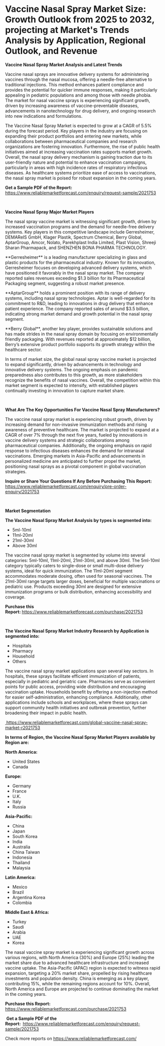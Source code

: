 <p><h1>Vaccine Nasal Spray Market Size: Growth Outlook from 2025 to 2032, projecting at Market's Trends Analysis by Application, Regional Outlook, and Revenue</h1></p><p><strong>Vaccine Nasal Spray Market Analysis and Latest Trends</strong></p>
<p><p>Vaccine nasal sprays are innovative delivery systems for administering vaccines through the nasal mucosa, offering a needle-free alternative to traditional injections. This method enhances patient compliance and provides the potential for quicker immune responses, making it particularly appealing in pediatric populations and among those with needle phobia. The market for nasal vaccine sprays is experiencing significant growth, driven by increasing awareness of vaccine-preventable diseases, advancements in nanotechnology for drug delivery, and ongoing research into new indications and formulations.</p><p>The Vaccine Nasal Spray Market is expected to grow at a CAGR of 5.5% during the forecast period. Key players in the industry are focusing on expanding their product portfolios and entering new markets, while collaborations between pharmaceutical companies and research organizations are fostering innovation. Furthermore, the rise of public health initiatives aimed at increasing vaccination rates supports market growth. Overall, the nasal spray delivery mechanism is gaining traction due to its user-friendly nature and potential to enhance vaccination campaigns, particularly in areas with high incidence rates of respiratory infectious diseases. As healthcare systems prioritize ease of access to vaccinations, the nasal spray market is poised for robust expansion in the coming years.</p></p>
<p><strong>Get a Sample PDF of the Report:&nbsp;</strong> <a href="https://www.reliablemarketforecast.com/enquiry/request-sample/2021753?utm_campaign=3503&utm_medium=2&utm_source=Github&utm_content=ia&utm_term=29032025&utm_id=vaccine-nasal-spray">https://www.reliablemarketforecast.com/enquiry/request-sample/2021753</a></p>
<p>&nbsp;</p>
<p><strong>Vaccine Nasal Spray Major Market Players</strong></p>
<p><p>The nasal spray vaccine market is witnessing significant growth, driven by increased vaccination programs and the demand for needle-free delivery systems. Key players in this competitive landscape include Gerresheimer, DEMAReIS GmbH, Klager Plastik, Spectrum Chemical, Berry Global, AptarGroup, Amcor, Nolato, Parekhplast India Limited, Plast Vision, Shreeji Sharan Pharmapack, and SHENZHEN BONA PHARMA TECHNOLOGY.</p><p>**Gerresheimer** is a leading manufacturer specializing in glass and plastic products for the pharmaceutical industry. Known for its innovation, Gerresheimer focuses on developing advanced delivery systems, which have positioned it favorably in the nasal spray market. The company reported sales revenues exceeding $1.3 billion for its Pharmaceutical Packaging segment, suggesting a robust market presence.</p><p>**AptarGroup** holds a prominent position with its range of delivery systems, including nasal spray technologies. Aptar is well-regarded for its commitment to R&D, leading to innovations in drug delivery that enhance patient experience. The company reported sales of around $3.5 billion, indicating strong market demand and growth potential in the nasal spray segment.</p><p>**Berry Global**, another key player, provides sustainable solutions and has made strides in the nasal spray domain by focusing on environmentally friendly packaging. With revenues reported at approximately $12 billion, Berry’s extensive product portfolio supports its growth strategy within the healthcare sector.</p><p>In terms of market size, the global nasal spray vaccine market is projected to expand significantly, driven by advancements in technology and innovative delivery systems. The ongoing emphasis on pandemic preparedness also contributes to this growth, as more stakeholders recognize the benefits of nasal vaccines. Overall, the competition within this market segment is expected to intensify, with established players continually investing in innovation to capture market share.</p></p>
<p>&nbsp;</p>
<p><strong>What Are The Key Opportunities For Vaccine Nasal Spray Manufacturers?</strong></p>
<p><p>The vaccine nasal spray market is experiencing robust growth, driven by increasing demand for non-invasive immunization methods and rising awareness of preventive healthcare. The market is projected to expand at a CAGR of over 7% through the next five years, fueled by innovations in vaccine delivery systems and strategic collaborations among pharmaceutical companies. Additionally, the ongoing emphasis on rapid response to infectious diseases enhances the demand for intranasal vaccinations. Emerging markets in Asia-Pacific and advancements in personalized medicine are anticipated to further propel the market, positioning nasal sprays as a pivotal component in global vaccination strategies.</p></p>
<p><strong>Inquire or Share Your Questions If Any Before Purchasing This Report:</strong> <a href="https://www.reliablemarketforecast.com/enquiry/pre-order-enquiry/2021753?utm_campaign=3503&utm_medium=2&utm_source=Github&utm_content=ia&utm_term=29032025&utm_id=vaccine-nasal-spray">https://www.reliablemarketforecast.com/enquiry/pre-order-enquiry/2021753</a></p>
<p>&nbsp;</p>
<p><strong>Market Segmentation</strong></p>
<p><strong>The Vaccine Nasal Spray Market Analysis by types is segmented into:</strong></p>
<p><ul><li>5ml-10ml</li><li>11ml-20ml</li><li>21ml-30ml</li><li>Above 30ml</li></ul></p>
<p><p>The vaccine nasal spray market is segmented by volume into several categories: 5ml-10ml, 11ml-20ml, 21ml-30ml, and above 30ml. The 5ml-10ml category typically caters to single-dose or small multi-dose delivery systems, ideal for quick immunization. The 11ml-20ml segment accommodates moderate dosing, often used for seasonal vaccines. The 21ml-30ml range targets larger doses, beneficial for multiple vaccinations or pediatric use. Products exceeding 30ml are designed for extensive immunization programs or bulk distribution, enhancing accessibility and coverage.</p></p>
<p><strong>Purchase this Report:&nbsp;</strong><a href="https://www.reliablemarketforecast.com/purchase/2021753?utm_campaign=3503&utm_medium=2&utm_source=Github&utm_content=ia&utm_term=29032025&utm_id=vaccine-nasal-spray">https://www.reliablemarketforecast.com/purchase/2021753</a></p>
<p>&nbsp;</p>
<p><strong>The Vaccine Nasal Spray Market Industry Research by Application is segmented into:</strong></p>
<p><ul><li>Hospitals</li><li>Pharmacy</li><li>Household</li><li>Others</li></ul></p>
<p><p>The vaccine nasal spray market applications span several key sectors. In hospitals, these sprays facilitate efficient immunization of patients, especially in pediatric and geriatric care. Pharmacies serve as convenient points for public access, providing wide distribution and encouraging vaccination uptake. Households benefit by offering a non-injection method for easier self-administration, enhancing compliance. Additionally, other applications include schools and workplaces, where these sprays can support community health initiatives and outbreak prevention, further broadening their impact in public health.</p></p>
<p><a href="https://www.reliablemarketforecast.com/global-vaccine-nasal-spray-market-r2021753?utm_campaign=3503&utm_medium=2&utm_source=Github&utm_content=ia&utm_term=29032025&utm_id=vaccine-nasal-spray">&nbsp;https://www.reliablemarketforecast.com/global-vaccine-nasal-spray-market-r2021753</a></p>
<p><strong>In terms of Region, the Vaccine Nasal Spray Market Players available by Region are:</strong></p>
<p>
    <p> <strong> North America: </strong>
        <ul>
            <li>United States</li>
            <li>Canada</li>
        </ul>
        </p> 
    <p> <strong> Europe: </strong>
        <ul>
            <li>Germany</li>
            <li>France</li>
            <li>U.K.</li>
            <li>Italy</li>
            <li>Russia</li>
        </ul>
        </p> 
    <p> <strong> Asia-Pacific: </strong>
        <ul>
            <li>China</li>
            <li>Japan</li>
            <li>South Korea</li>
            <li>India</li>
            <li>Australia</li>
            <li>China Taiwan</li>
            <li>Indonesia</li>
            <li>Thailand</li>
            <li>Malaysia</li>
        </ul>
        </p> 
    <p> <strong> Latin America: </strong>
        <ul>
            <li>Mexico</li>
            <li>Brazil</li>
            <li>Argentina Korea</li>
            <li>Colombia</li>
        </ul>
        </p> 
    <p> <strong> Middle East & Africa: </strong>
        <ul>
            <li>Turkey</li>
            <li>Saudi</li>
            <li>Arabia</li>
            <li>UAE</li>
            <li>Korea</li>
        </ul>
    </p>
    </p>
<p><p>The nasal vaccine spray market is experiencing significant growth across various regions, with North America (30%) and Europe (25%) leading the market share due to advanced healthcare infrastructure and increased vaccine uptake. The Asia-Pacific (APAC) region is expected to witness rapid expansion, targeting a 20% market share, propelled by rising healthcare investments and population density. China is emerging as a key player, contributing 15%, while the remaining regions account for 10%. Overall, North America and Europe are projected to continue dominating the market in the coming years.</p></p>
<p><strong>Purchase this Report: </strong><a href="https://www.reliablemarketforecast.com/purchase/2021753?utm_campaign=3503&utm_medium=2&utm_source=Github&utm_content=ia&utm_term=29032025&utm_id=vaccine-nasal-spray">https://www.reliablemarketforecast.com/purchase/2021753</a></p>
<p>&nbsp;<strong>Get a Sample PDF of the Report:&nbsp;&nbsp;</strong><a href="https://www.reliablemarketforecast.com/enquiry/request-sample/2021753?utm_campaign=3503&utm_medium=2&utm_source=Github&utm_content=ia&utm_term=29032025&utm_id=vaccine-nasal-spray">https://www.reliablemarketforecast.com/enquiry/request-sample/2021753</a></p>
<p><strong></strong></p>
<p>Check more reports on <a href="https://www.reliablemarketforecast.com/?utm_campaign=3503&utm_medium=2&utm_source=Github&utm_content=ia&utm_term=29032025&utm_id=vaccine-nasal-spray">https://www.reliablemarketforecast.com/</a></p>